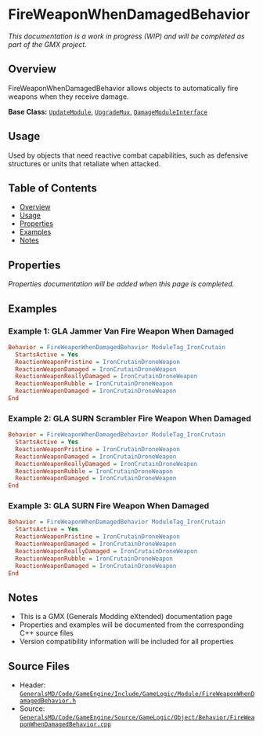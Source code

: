 # FireWeaponWhenDamagedBehavior

*This documentation is a work in progress (WIP) and will be completed as part of the GMX project.*

## Overview

FireWeaponWhenDamagedBehavior allows objects to automatically fire weapons when they receive damage.

**Base Class:** [`UpdateModule`](../../GeneralsMD/Code/GameEngine/Include/GameLogic/Module/UpdateModule.h), [`UpgradeMux`](../../GeneralsMD/Code/GameEngine/Include/GameLogic/Module/UpgradeModule.h), [`DamageModuleInterface`](../../GeneralsMD/Code/GameEngine/Include/GameLogic/Module/DamageModule.h)

## Usage

Used by objects that need reactive combat capabilities, such as defensive structures or units that retaliate when attacked.

## Table of Contents

- [Overview](#overview)
- [Usage](#usage)
- [Properties](#properties)
- [Examples](#examples)
- [Notes](#notes)

## Properties

*Properties documentation will be added when this page is completed.*

## Examples

### Example 1: GLA Jammer Van Fire Weapon When Damaged
```ini
Behavior = FireWeaponWhenDamagedBehavior ModuleTag_IronCrutain
  StartsActive = Yes
  ReactionWeaponPristine = IronCrutainDroneWeapon
  ReactionWeaponDamaged = IronCrutainDroneWeapon
  ReactionWeaponReallyDamaged = IronCrutainDroneWeapon
  ReactionWeaponRubble = IronCrutainDroneWeapon
  ReactionWeaponDamaged = IronCrutainDroneWeapon
End
```

### Example 2: GLA SURN Scrambler Fire Weapon When Damaged
```ini
Behavior = FireWeaponWhenDamagedBehavior ModuleTag_IronCrutain
  StartsActive = Yes
  ReactionWeaponPristine = IronCrutainDroneWeapon
  ReactionWeaponDamaged = IronCrutainDroneWeapon
  ReactionWeaponReallyDamaged = IronCrutainDroneWeapon
  ReactionWeaponRubble = IronCrutainDroneWeapon
  ReactionWeaponDamaged = IronCrutainDroneWeapon
End
```

### Example 3: GLA SURN Fire Weapon When Damaged
```ini
Behavior = FireWeaponWhenDamagedBehavior ModuleTag_IronCrutain
  StartsActive = Yes
  ReactionWeaponPristine = IronCrutainDroneWeapon
  ReactionWeaponDamaged = IronCrutainDroneWeapon
  ReactionWeaponReallyDamaged = IronCrutainDroneWeapon
  ReactionWeaponRubble = IronCrutainDroneWeapon
  ReactionWeaponDamaged = IronCrutainDroneWeapon
End
```

## Notes

- This is a GMX (Generals Modding eXtended) documentation page
- Properties and examples will be documented from the corresponding C++ source files
- Version compatibility information will be included for all properties

## Source Files

- Header: [`GeneralsMD/Code/GameEngine/Include/GameLogic/Module/FireWeaponWhenDamagedBehavior.h`](../../GeneralsMD/Code/GameEngine/Include/GameLogic/Module/FireWeaponWhenDamagedBehavior.h)
- Source: [`GeneralsMD/Code/GameEngine/Source/GameLogic/Object/Behavior/FireWeaponWhenDamagedBehavior.cpp`](../../GeneralsMD/Code/GameEngine/Source/GameLogic/Object/Behavior/FireWeaponWhenDamagedBehavior.cpp)
